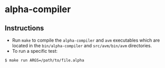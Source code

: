 # alpha-compiler

## Instructions

* Run `make` to compile the `alpha-compiler` and `avm` executables which are
  located in the `bin/alpha-compiler` and `src/avm/bin/avm` directories.
* To run a specific test:

```bash
$ make run ARGS=/path/to/file.alpha
```
